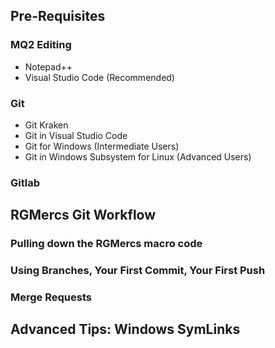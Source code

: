 ## Pre-Requisites

### MQ2 Editing 

* Notepad++
* Visual Studio Code (Recommended)

### Git

* Git Kraken
* Git in Visual Studio Code
* Git for Windows (Intermediate Users)
* Git in Windows Subsystem for Linux (Advanced Users)

### Gitlab

## RGMercs Git Workflow

### Pulling down the RGMercs macro code

### Using Branches, Your First Commit, Your First Push

### Merge Requests

## Advanced Tips: Windows SymLinks